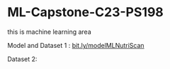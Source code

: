 # ML-Capstone-C23-PS198
this is machine learning area

Model and Dataset 1   : [bit.ly/modelMLNutriScan](https://bit.ly/modelMLNutriScan)

Dataset 2: [](https://drive.google.com/drive/folders/1mjqsSZKQhQeZgXgDhbCt92iNIveOVpca?usp=sharing)
